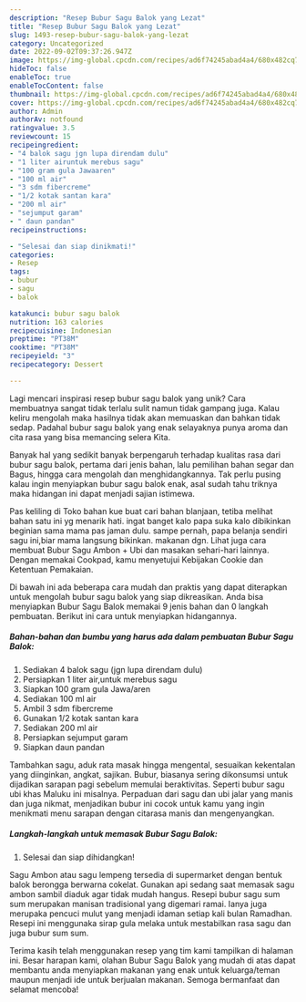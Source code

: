 ```yaml
---
description: "Resep Bubur Sagu Balok yang Lezat"
title: "Resep Bubur Sagu Balok yang Lezat"
slug: 1493-resep-bubur-sagu-balok-yang-lezat
category: Uncategorized
date: 2022-09-02T09:37:26.947Z
image: https://img-global.cpcdn.com/recipes/ad6f74245abad4a4/680x482cq70/bubur-sagu-balok-foto-resep-utama.jpg
hideToc: false
enableToc: true
enableTocContent: false
thumbnail: https://img-global.cpcdn.com/recipes/ad6f74245abad4a4/680x482cq70/bubur-sagu-balok-foto-resep-utama.jpg
cover: https://img-global.cpcdn.com/recipes/ad6f74245abad4a4/680x482cq70/bubur-sagu-balok-foto-resep-utama.jpg
author: Admin
authorAv: notfound
ratingvalue: 3.5
reviewcount: 15
recipeingredient:
- "4 balok sagu jgn lupa direndam dulu"
- "1 liter airuntuk merebus sagu"
- "100 gram gula Jawaaren"
- "100 ml air"
- "3 sdm fibercreme"
- "1/2 kotak santan kara"
- "200 ml air"
- "sejumput garam"
- " daun pandan"
recipeinstructions:

- "Selesai dan siap dinikmati!"
categories:
- Resep
tags:
- bubur
- sagu
- balok

katakunci: bubur sagu balok 
nutrition: 163 calories
recipecuisine: Indonesian
preptime: "PT38M"
cooktime: "PT38M"
recipeyield: "3"
recipecategory: Dessert

---
```





Lagi mencari inspirasi resep bubur sagu balok yang unik? Cara membuatnya sangat tidak terlalu sulit namun tidak gampang juga. Kalau keliru mengolah maka hasilnya tidak akan memuaskan dan bahkan tidak sedap. Padahal bubur sagu balok yang enak selayaknya punya aroma dan cita rasa yang bisa memancing selera Kita.





Banyak hal yang sedikit banyak berpengaruh terhadap kualitas rasa dari bubur sagu balok, pertama dari jenis bahan, lalu pemilihan bahan segar dan Bagus, hingga cara mengolah dan menghidangkannya. Tak perlu pusing kalau ingin menyiapkan bubur sagu balok enak,      asal sudah tahu triknya maka hidangan ini dapat menjadi sajian istimewa.














Pas keliling di Toko bahan kue buat cari bahan blanjaan, tetiba melihat bahan satu ini yg menarik hati. ingat banget kalo papa suka kalo dibikinkan beginian sama mama pas jaman dulu. sampe pernah, papa belanja sendiri sagu ini,biar mama langsung bikinkan. makanan dgn. Lihat juga cara membuat Bubur Sagu Ambon + Ubi dan masakan sehari-hari lainnya. Dengan memakai Cookpad, kamu menyetujui Kebijakan Cookie dan Ketentuan Pemakaian.






Di bawah ini ada beberapa cara mudah dan praktis yang dapat diterapkan untuk mengolah bubur sagu balok yang siap dikreasikan. Anda bisa menyiapkan Bubur Sagu Balok memakai 9 jenis bahan dan 0 langkah pembuatan. Berikut ini cara untuk menyiapkan hidangannya.

<!--inarticleads1-->

##### Bahan-bahan dan bumbu yang harus ada dalam pembuatan Bubur Sagu Balok:

1. Sediakan 4 balok sagu (jgn lupa direndam dulu)
1. Persiapkan 1 liter air,untuk merebus sagu
1. Siapkan 100 gram gula Jawa/aren
1. Sediakan 100 ml air
1. Ambil 3 sdm fibercreme
1. Gunakan 1/2 kotak santan kara
1. Sediakan 200 ml air
1. Persiapkan sejumput garam
1. Siapkan  daun pandan


Tambahkan sagu, aduk rata masak hingga mengental, sesuaikan kekentalan yang diinginkan, angkat, sajikan. Bubur, biasanya sering dikonsumsi untuk dijadikan sarapan pagi sebelum memulai beraktivitas. Seperti bubur sagu ubi khas Maluku ini misalnya. Perpaduan dari sagu dan ubi jalar yang manis dan juga nikmat, menjadikan bubur ini cocok untuk kamu yang ingin menikmati menu sarapan dengan citarasa manis dan mengenyangkan. 

<!--inarticleads2-->

##### Langkah-langkah untuk memasak Bubur Sagu Balok:


1. Selesai dan siap dihidangkan!

Sagu Ambon atau sagu lempeng tersedia di supermarket dengan bentuk balok berongga berwarna cokelat. Gunakan api sedang saat memasak sagu ambon sambil diaduk agar tidak mudah hangus. Resepi bubur sagu sum sum merupakan manisan tradisional yang digemari ramai. Ianya juga merupaka pencuci mulut yang menjadi idaman setiap kali bulan Ramadhan. Resepi ini menggunaka sirap gula melaka untuk mestabilkan rasa sagu dan juga bubur sum sum. 

Terima kasih telah menggunakan resep yang tim kami tampilkan di halaman ini. Besar harapan kami, olahan Bubur Sagu Balok yang mudah di atas dapat membantu anda menyiapkan makanan yang enak untuk keluarga/teman maupun menjadi ide untuk berjualan makanan. Semoga bermanfaat dan selamat mencoba!
